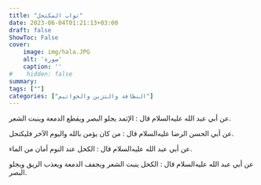 ```yaml
---
title: "ثواب المكتحل"
date: 2023-06-04T01:21:13+03:00
draft: false
ShowToc: False
cover:
    image: img/hala.JPG
    alt: 'صورة'
    caption: ''
#    hidden: false
summary: 
tags: [""]
categories: ["النظافة والتزين والخواتيم"]
---
```

عن أبي عبد الله عليه‌السلام قال : الإثمد يجلو البصر ويقطع الدمعة
وينبت الشعر.

عن أبي الحسن الرضا عليه‌السلام قال : من كان يؤمن بالله واليوم الآخر
فليكتحل.

عن
أبي عبد الله عليه‌السلام قال : الكحل عند النوم أمان من الماء.

عن أبي عبد الله عليه‌السلام قال :
الكحل ينبت الشعر ويجفف الدمعة ويعذب الريق ويجلو البصر.


